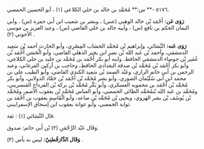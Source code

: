 ٥١٧٦ -** س:** مُحَمَّد بن خالد بن خلي الكلاعي (١) ، أبو الحسين الحمصي.

**رَوَى عَن:** أَحْمَد بْن خالد الوهبي (عس) ، وبشر بن شعيب ابن أَبي حمزة (س) ، وأبي اليمان الحكم بن نافع (س) ، وأبيه خالد بن خلي القاضي (س) ، وعبد العزيز بن موسى الأحوني (٢) .

**رَوَى عَنه:** النَّسَائي، وإبراهيم بْن مُحَمَّد الخشاب المِصْرِي، وأبو الحارث أحمد بْن سَعِيد الدمشقي، وأحمد بْن عَبد الله بْن نصر ابن بجير الذهلي القاضي، وأبو الْحَسَن أَحْمَد بْن عُمَير بْن جوصاء الدمشقي الحافظ، وابنه أبو بكر أَحْمَد بن مُحَمَّد بن خليد بن خلي الكلاعي، وأبو بكر أَحْمَد بْن مُحَمَّد بْن صدقة البغدادي الحافظ، وحاجب بن أركين الفرغاني، وعبد الرحمن بن أَبي حاتم الرازي، وعَبْد الصمد بْن سَعِيد الكندي القاضي، وأبو الطيب علي بن محمد ابن أَبي سُلَيْمان الصوري، وأبو بشر مُحَمَّد بْن أَحْمَد بْن حَمَّاد الدولابي، وأبو بكر مُحَمَّد بْن أَحْمَد بن محمويه العسكري، وأبو بَكْر مُحَمَّد بْن بركة بْن الفرداج القنسريني، ومُحَمَّد بن عَبد الله بْنمُحَمَّد الطائي الحمصي، وأبو العباس مُحَمَّد بْن يعقوب الأصم، ومُحَمَّد بْن يُوسُف بْن بشر الهروي، ويحيى بْن مُحَمَّد بْن صاعد، وأبو الْقَاسِمِ يعقوب بن أَحْمَد بن ثوابة الحمصي، وأبو عوانة يعقوب ابن إسحاق الإسفراييني.

قال النَّسَائي (١) : ثقة.

وَقَال عَبْد الرَّحْمَنِ (٢) بْن أَبي حاتم: صدوق.

**وَقَال الدَّارَقُطنِيّ:** ليس به بأس (٣) .